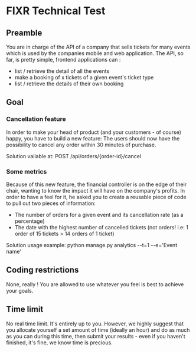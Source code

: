 # FIXR Technical Test

## Preamble

You are in charge of the API of a company that sells tickets for many events which is used by the companies mobile and web application.
The API, so far, is pretty simple, frontend applications can :
- list / retrieve the detail of all the events
- make a booking of x tickets of a given event's ticket type
- list / retrieve the details of their own booking


## Goal
### Cancellation feature

In order to make your head of product (and your customers - of course) happy, you have to build a new feature:
The users should now have the possibility to cancel any order within 30 minutes of purchase.

Solution vailable at: POST /api/orders/{order-id}/cancel

### Some metrics

Because of this new feature, the financial controller is on the edge of their chair, wanting to know the impact it will have on the company's profits.
In order to have a feel for it, he asked you to create a reusable piece of code to pull out two pieces of information:
   - The number of orders for a given event and its cancellation rate (as a percentage)
   - The date with the highest number of cancelled tickets (not orders! i.e: 1 order of 15 tickets > 14 orders of 1 ticket)

Solution usage example: python manage.py analytics --t=1 --e='Event name' 


## Coding restrictions

None, really ! You are allowed to use whatever you feel is best to achieve your goals.


## Time limit

No real time limit. It's entirely up to you.
However, we highly suggest that you allocate yourself a set amount of time (ideally an hour) and do as much as you can during this time, then submit your results -
even if you haven't finished, it's fine, we know time is precious.

